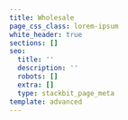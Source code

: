 ```yaml
---
title: Wholesale
page_css_class: lorem-ipsum
white_header: true
sections: []
seo:
  title: ''
  description: ''
  robots: []
  extra: []
  type: stackbit_page_meta
template: advanced
---
```

